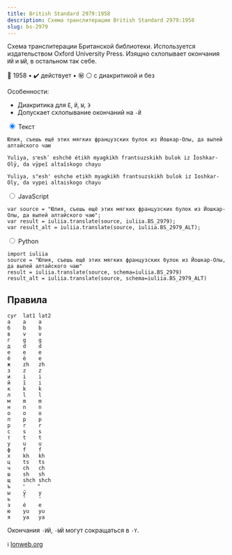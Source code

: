 ```yaml
---
title: British Standard 2979:1958
description: Схема транслитерации British Standard 2979:1958
slug: bs-2979
---
```


Схема транслитерации Британской библиотеки. Используется издательством Oxford University Press. Изящно схлопывает окончания `ИЙ` и `ЫЙ`, в остальном так себе.

📅 1958 • ✔️ действует • ㊙️ ⚪ с диакритикой и без

Особенности:

-   Диакритика для `Ё`, `Й`, `Ы`, `Э`
-   Допускает схлопывание окончаний на `-Й`

<div class="tabs">
<input name="tabs" type="radio" id="text" checked="checked" class="input"/>
<label for="text" class="label"><span>Текст</span></label>
<div class="panel pre-group">

<pre data-ref="source" contenteditable="true" class="editable"><code>Юлия, съешь ещё этих мягких французских булок из Йошкар-Олы, да выпей алтайского чаю</code></pre>
<pre data-ref="target" data-schema="bs_2979"><code>Yuliya, sʺeshʹ eshchё étikh myagkikh frantsuzskikh bulok iz Ĭoshkar-Olȳ, da vȳpeĭ altaĭskogo chayu</code></pre>
<pre data-ref="target" data-schema="bs_2979_alt"><code>Yuliya, s"esh' eshche etikh myagkikh frantsuzskikh bulok iz Ioshkar-Oly, da vypei altaiskogo chayu</code></pre>
</div>

<input name="tabs" type="radio" id="js" class="input"/>
<label for="js" class="label"><span>JavaScript</span></label>
<pre class="panel"><code>var source = "Юлия, съешь ещё этих мягких французских булок из Йошкар-Олы, да выпей алтайского чаю";
var result = iuliia.translate(source, iuliia.BS_2979);
var result_alt = iuliia.translate(source, iuliia.BS_2979_ALT);</code></pre>

<input name="tabs" type="radio" id="python" class="input"/>
<label for="python" class="label"><span>Python</span></label>
<pre class="panel"><code>import iuliia
source = "Юлия, съешь ещё этих мягких французских булок из Йошкар-Олы, да выпей алтайского чаю"
result = iuliia.translate(source, schema=iuliia.BS_2979)
result_alt = iuliia.translate(source, schema=iuliia.BS_2979_ALT)</code></pre>
</div>

## Правила

```
cyr  lat1 lat2
а    a    a
б    b    b
в    v    v
г    g    g
д    d    d
е    e    e
ё    ë    e
ж    zh   zh
з    z    z
и    i    i
й    ĭ    i
к    k    k
л    l    l
м    m    m
н    n    n
о    o    o
п    p    p
р    r    r
с    s    s
т    t    t
у    u    u
ф    f    f
х    kh   kh
ц    ts   ts
ч    ch   ch
ш    sh   sh
щ    shch shch
ъ    ʺ    "
ы    ȳ    y
ь    ʹ    '
э    é    e
ю    yu   yu
я    ya   ya
```

Окончания `-ИЙ`, `-ЫЙ` могут сокращаться в `-Y`.

ℹ️ [lonweb.org](https://www.lonweb.org/links/russian/lang/014.htm)
